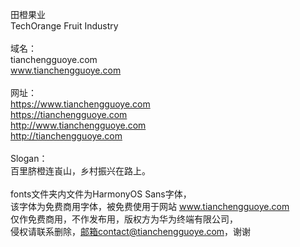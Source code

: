 田橙果业<br>
TechOrange Fruit Industry<br><br>
域名：<br>
tianchengguoye.com<br>
www.tianchengguoye.com<br><br>
网址：<br>
https://www.tianchengguoye.com<br>
https://tianchengguoye.com<br>
http://www.tianchengguoye.com<br>
http://tianchengguoye.com<br><br>
Slogan：<br>
百里脐橙连崀山，乡村振兴在路上。<br><br>
fonts文件夹内文件为HarmonyOS Sans字体，<br>
该字体为免费商用字体，被免费使用于网站 www.tianchengguoye.com <br>
仅作免费商用，不作发布用，版权方为华为终端有限公司，<br>
侵权请联系删除，邮箱contact@tianchengguoye.com，谢谢<br><br><br><br><br><br>
